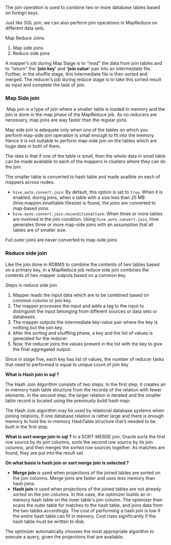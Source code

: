 The join operation is used to combine two or more database tables based on foreign keys.  

Just like SQL join, we can also perform join operations in MapReduce on different data sets.

Map Reduce Joins

1) Map side joins
2) Reduce side joins

A mapper’s job during Map Stage is to _“read”_ the data from join tables and to _“return”_ the **‘join key’** and **‘join value’** pair into an intermediate file. Further, in the shuffle stage, this intermediate file is then sorted and merged. The reducer’s job during reduce stage is to take this sorted result as input and complete the task of join.


### Map Side join 
 Map join is a type of join where a smaller table is loaded in memory and the join is done in the map phase of the MapReduce job. As no reducers are necessary, map joins are way faster than the regular joins.

Map side join is adequate only when one of the tables on which you perform map-side join operation is small enough to fit into the memory.  Hence it is not suitable to perform map-side join on the tables which are huge data in both of them.


The idea is that if one of the table is small, then the whole data in small table can be made available to each of the mappers in clusters where they can do the join. 

The smaller table is converted to hash table and made availble on each of mappers across nodes. 


-   `hive.auto.convert.join`: By default, this option is set to `true`. When it is enabled, during joins, when a table with a size less than 25 MB (hive.mapjoin.smalltable.filesize) is found, the joins are converted to map-based joins.
-   `hive.auto.convert.join.noconditionaltask`: When three or more tables are involved in the join condition. Using `hive.auto.convert.join`, Hive generates three or more map-side joins with an assumption that all tables are of smaller size.

Full outer joins are never converted to map-side joins


### Reduce side join
Like the join done in RDBMS to combine the contents of two tables based on a primary key, in a MapReduce job reduce side join combines the contents of two mapper outputs based on a common key.

Steps in reduce side join
1. Mapper reads the input data which are to be combined based on common column or join key.
2. The mapper processes the input and adds a tag to the input to distinguish the input belonging from different sources or data sets or databases.
3. The mapper outputs the intermediate key-value pair where the key is nothing but the join key.
4. After the sorting and shuffling phase, a key and the list of values is generated for the reducer.
5. Now, the reducer joins the values present in the list with the key to give the final aggregated output.

Since in stage five, each key has list of values, the number of reducer tasks that need to performed  is equal to unique count of join key


**What is Hash join in sql ?**

The Hash Join Algorithm consists of two steps. In the first step, it creates an in-memory hash table structure from the records of the relation with fewer elements. 
In the second step, the larger relation is iterated and the smaller table record is located using the previously build hash map:

The Hash Join algorithm may be used by relational database systems when joining relations, if one database relation is rather large and there is enough memory to hold the in-memory HashTable structure that’s needed to be built in the first step.

**What is sort merge join in sql ?**
In a SORT-MERGE join, Oracle sorts the first row source by its join columns, sorts the second row source by its join columns, and then merges the sorted row sources together. As matches are found, they are put into the result set.

**On what basis is hash join or sort merge join is selected ?**
-   **Merge join** is used when projections of the joined tables are sorted on the join columns. Merge joins are faster and uses less memory than hash joins. 
-   **Hash join** is used when projections of the joined tables are not already sorted on the join columns. In this case, the optimizer builds an in-memory hash table on the inner table's join column. The optimizer then scans the outer table for matches to the hash table, and joins data from the two tables accordingly. The cost of performing a hash join is low if the entire hash table can fit in memory. Cost rises significantly if the hash table must be written to disk.

The optimizer automatically chooses the most appropriate algorithm to execute a query, given the projections that are available.

